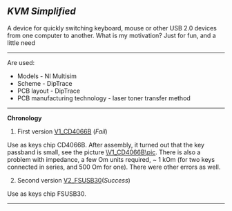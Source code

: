 ***KVM Simplified***
---

A device for quickly switching keyboard, mouse or other USB 2.0 devices from one computer to another. 
What is my motivation? Just for fun, and a little need

---

Are used:
* Models - NI Multisim
* Scheme - DipTrace
* PCB layout - DipTrace
* PCB manufacturing technology - laser toner transfer method

---

**Chronology**

1. First version [V1_CD4066B](https://github.com/Blackghost56/KVM_Simplified/blob/master/V1_CD4066B) (*Fail*)

Use as keys chip CD4066B. After assembly, it turned out that the key passband is small, see the picture [\V1_CD4066B\pic](https://github.com/Blackghost56/KVM_Simplified/blob/master/V1_CD4066B/pic/). 
There is also a problem with impedance, a few Om units required, ~ 1 kOm (for two keys connected in series, and 500 Om for one). There were other errors as well.

2. Second version [V2_FSUSB30](https://github.com/Blackghost56/KVM_Simplified/blob/master/V2_FSUSB30)(*Success*)

Use as keys chip FSUSB30.

---
